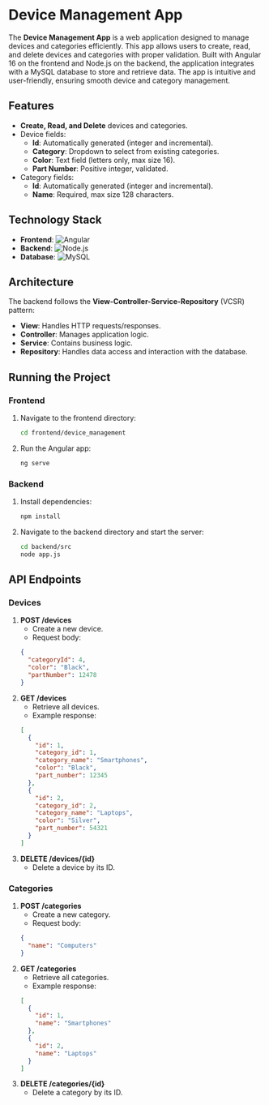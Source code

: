# Device Management App

The **Device Management App** is a web application designed to manage devices and categories efficiently. This app allows users to create, read, and delete devices and categories with proper validation. Built with Angular 16 on the frontend and Node.js on the backend, the application integrates with a MySQL database to store and retrieve data. The app is intuitive and user-friendly, ensuring smooth device and category management.

## Features

- **Create, Read, and Delete** devices and categories.
- Device fields: 
  - **Id**: Automatically generated (integer and incremental).
  - **Category**: Dropdown to select from existing categories.
  - **Color**: Text field (letters only, max size 16).
  - **Part Number**: Positive integer, validated.
- Category fields:
  - **Id**: Automatically generated (integer and incremental).
  - **Name**: Required, max size 128 characters.
  
## Technology Stack

- **Frontend**: ![Angular](https://img.shields.io/badge/Angular-13C7D2?style=for-the-badge&logo=angular&logoColor=white)
- **Backend**: ![Node.js](https://img.shields.io/badge/Node.js-339933?style=for-the-badge&logo=node.js&logoColor=white)
- **Database**: ![MySQL](https://img.shields.io/badge/MySQL-4479A1?style=for-the-badge&logo=mysql&logoColor=white)

## Architecture

The backend follows the **View-Controller-Service-Repository** (VCSR) pattern:

- **View**: Handles HTTP requests/responses.
- **Controller**: Manages application logic.
- **Service**: Contains business logic.
- **Repository**: Handles data access and interaction with the database.

## Running the Project

### Frontend
1. Navigate to the frontend directory:
   ```bash
   cd frontend/device_management
2. Run the Angular app:
   ```bash
   ng serve
### Backend
1. Install dependencies:
   ```bash
   npm install
2. Navigate to the backend directory and start the server:
   ```bash
   cd backend/src
   node app.js

## API Endpoints

### Devices

1. **POST /devices**
   - Create a new device.
   - Request body:
   ```json
   {
     "categoryId": 4,
     "color": "Black",
     "partNumber": 12478
   }

2. **GET /devices**
   - Retrieve all devices.
   - Example response:
   ```json
   [
     {
       "id": 1,
       "category_id": 1,
       "category_name": "Smartphones",
       "color": "Black",
       "part_number": 12345
     },
     {
       "id": 2,
       "category_id": 2,
       "category_name": "Laptops",
       "color": "Silver",
       "part_number": 54321
     }
   ]

3. **DELETE /devices/{id}**
   - Delete a device by its ID.

### Categories

1. **POST /categories**
   - Create a new category.
   - Request body:
   ```json
   {
     "name": "Computers"
   }


2. **GET /categories**
   - Retrieve all categories.
   - Example response:
   ```json
   [
     {
       "id": 1,
       "name": "Smartphones"
     },
     {
       "id": 2,
       "name": "Laptops"
     }
   ]

3. **DELETE /categories/{id}**
   - Delete a category by its ID.


